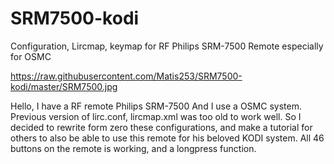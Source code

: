 # SRM7500-kodi
Configuration, Lircmap, keymap for RF Philips SRM-7500 Remote especially for OSMC

https://raw.githubusercontent.com/Matis253/SRM7500-kodi/master/SRM7500.jpg

Hello, I have a RF remote Philips SRM-7500
And I use a OSMC system. Previous version of lirc.conf, lircmap.xml was too old to work well.
So I decided to rewrite form zero these configurations, and make a tutorial for others to also be able to use this remote for his beloved KODI system.
All 46 buttons on the remote is working, and a longpress function.
